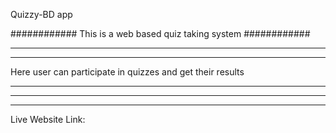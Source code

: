 Quizzy-BD app

############
This is a web based quiz taking system
############

****************
****************

Here user can participate in quizzes and get their results

****************
****************


****************
Live Website Link:
